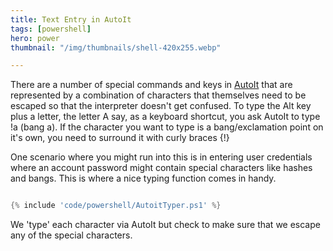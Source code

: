 ```yaml
---
title: Text Entry in AutoIt
tags: [powershell]
hero: power
thumbnail: "/img/thumbnails/shell-420x255.webp"

---
```


There are a number of special commands and keys in <a href="https://www.autoitscript.com/site/">AutoIt</a> that are represented
by a combination of characters that themselves need to be escaped so that the interpreter doesn't get confused. To type
the Alt key plus a letter, the letter A say, as a keyboard shortcut, you ask AutoIt to type !a (bang a). If the character you want
to type is a bang/exclamation point on it's own, you need to surround it with curly braces {!}

One scenario where you might run into this is in entering user credentials where an account password might contain special characters like
hashes and bangs. This is where a nice typing function comes in handy.

```powershell

{% include 'code/powershell/AutoitTyper.ps1' %}

```

We 'type' each character via AutoIt but check to make sure that we escape any of the special characters.

